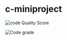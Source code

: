 # c-miniproject
![code Quality Score](https://www.code-inspector.com/project/24962/score/svg)

![Code grade](https://www.code-inspector.com/project/24962/status/svg)
